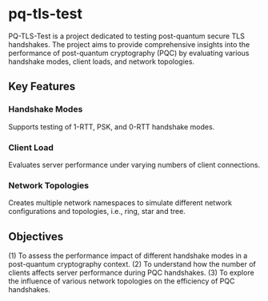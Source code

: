 # pq-tls-test

PQ-TLS-Test is a project dedicated to testing post-quantum secure TLS handshakes. The project aims to provide comprehensive insights into the performance of post-quantum cryptography (PQC) by evaluating various handshake modes, client loads, and network topologies.

## Key Features
### Handshake Modes 
Supports testing of 1-RTT, PSK, and 0-RTT handshake modes.
### Client Load
Evaluates server performance under varying numbers of client connections.
### Network Topologies
Creates multiple network namespaces to simulate different network configurations and topologies, i.e., ring, star and tree.

## Objectives
(1) To assess the performance impact of different handshake modes in a post-quantum cryptography context.
(2) To understand how the number of clients affects server performance during PQC handshakes.
(3) To explore the influence of various network topologies on the efficiency of PQC handshakes.